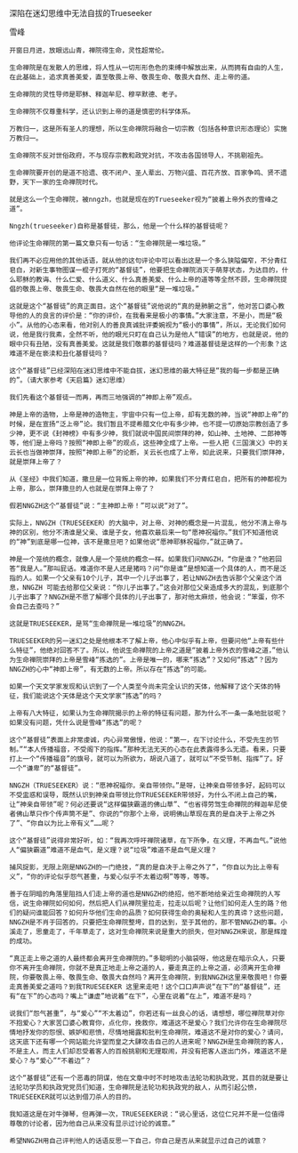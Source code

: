 深陷在迷幻思维中无法自拔的Trueseeker

雪峰


    开窗日月进，放眼远山青，禅院得生命，灵性超常伦。

    生命禅院是在发散人的思维，将人性从一切形形色色的束缚中解放出来，从而拥有自由的人生，在此基础上，追求真善美爱，直至敬畏上帝、敬畏生命、敬畏大自然、走上帝的道。

    生命禅院的灵性导师是耶稣、释迦牟尼、穆罕默德、老子。

    生命禅院不仅尊重科学，还认识到上帝的道是慎密的科学体系。

    万教归一，这是所有圣人的理想，所以生命禅院将融合一切宗教（包括各种意识形态理论）实施万教归一。

    生命禅院不反对世俗政府，不与现存宗教和政党对抗，不攻击各国领导人，不挑剔祖先。

    生命禅院要开创的是道不拾遗、夜不闭户、圣人辈出、万物兴盛、百花齐放、百家争鸣、贤不遗野，天下一家的生命禅院时代。

    就是这么一个生命禅院，被nngzh，也就是现在的Trueseeker视为“披着上帝外衣的雪峰之道”。

    Nngzh(trueseeker)自称是基督徒，那么，他是一个什么样的基督徒呢？

    他评论生命禅院的第一篇文章只有一句话：“生命禅院是一堆垃圾。”

    我们再不必应用他的其他话语，就从他的这句评论中可以看出这是一个多么狭隘偏窄，不分青红皂白，对新生事物图谋一棍子打死的“基督徒”，他要把生命禅院消灭于萌芽状态，为达目的，什么耶稣的教诲、什么仁爱、什么道义、什么真善美爱、什么上帝的道等等全然不顾，生命禅院提倡的敬畏上帝、敬畏生命、敬畏大自然在他的眼里“是一堆垃圾。”

    这就是这个“基督徒”的真正面目。这个“基督徒”说他说的“真的是肺腑之言”，他对苦口婆心教导他的人的良言的评价是：“你的评价，在我看来是极小的事情。”大家注意，不是小，而是“极小”。从他的心态来看，他对别人的善良真诚批评委婉视为“极小的事情”，所以，无论我们如何说，他是我行我素，全然不听，他的眼光只盯在自己认为是他人“错误”的地方，也就是说，他的眼中只有丑陋，没有真善美爱。这就是我们敬慕的基督徒吗？难道基督徒是这样的一个形象？这难道不是在亵渎和丑化基督徒吗？

    这个“基督徒”已经深陷在迷幻思维中不能自拔，迷幻思维的最大特征是“我的每一步都是正确的”。（请大家参考《天启篇》迷幻思维）

    我们先看这个基督徒一而再，再而三地强调的“神即上帝”观点。

    神是上帝的造物，上帝是神的造物主，宇宙中只有一位上帝，却有无数的神，当说“神即上帝”的时候，是在宣扬“泛上帝”论。我们暂且不提希腊文化中有多少神，也不提一切原始宗教创造了多少神，更不说《封神榜》中有多少神，我们就说中国民间崇拜的神，如山神、土地神、二郎神等等，他们是上帝吗？按照“神即上帝”的观点，这些神全成了上帝。一些人把《三国演义》中的关云长也当做神崇拜，按照“神即上帝”的论断，关云长也成了上帝，如此说来，只要我们崇拜神，就是崇拜上帝了？

    从《圣经》中我们知道，撒旦是一位背叛上帝的神，如果我们不分青红皂白，把所有的神都视为上帝，那么，崇拜撒旦的人也就是在崇拜上帝了？

    假若NNGZH这个“基督徒”说：“主神即上帝！”可以说“对了”。

    实际上，NNGZH（TRUESEEKER）的大脑中，对上帝、对神的概念是一片混乱，他分不清上帝与神的区别，他分不清谁是父亲、谁是子女，他喜欢最后来一句“愿神祝福你。”我们不知道他说的“神”到底是哪一位神，该不是撒旦吧？如果他说“愿神耶稣祝福你，”就正确了。

    神是一个笼统的概念，就像人是一个笼统的概念一样。如果我们问NNGZH，“你是谁？”他若回答“我是人。”那叫屁话。难道你不是人还是猪吗？问“你是谁”是想知道一个具体的人，而不是泛指的人。如果一个父亲有10个儿子，其中一个儿子出事了，若让NNGZH去告诉那个父亲这个消息，NNGZH 可能去给那位父亲说：“你儿子出事了。”这会对那位父亲造成多大的混乱，到底那个儿子出事了？NNGZH是不愿了解哪个具体的儿子出事了，那对他太麻烦，他会说：“笨蛋，你不会自己去查吗？”

    这就是TRUESEEKER，是骂“生命禅院是一堆垃圾”的NNGZH。

    TRUESEEKER的另一迷幻之处是他根本不了解上帝，他心中似乎有上帝，但要问他“上帝有些什么特征”，他绝对回答不了。所以，他说生命禅院的上帝之道是“披着上帝外衣的雪峰之道，”他认为生命禅院崇拜的上帝是雪峰“拣选的”。上帝是唯一的，哪来“拣选”？又如何“拣选”？因为NNGZH的心中“神即上帝”，有无数的上帝。所以存在“拣选”的可能。

    如果一个天文学家发现和认识到了一个人类至今尚未完全认识的天体，他解释了这个天体的特征，我们能说这个天体是这个天文学家“拣选”的吗？

    上帝有八大特征，如果认为生命禅院揭示的上帝的特征有问题，那为什么不一条一条地批驳呢？如果没有问题，凭什么说是雪峰“拣选”的呢？

    这个“基督徒”表面上非常虔诚，内心异常傲慢，他说：“第一，在下讨论什么，不受先生的节制。”“本人传播福音，不受阁下的指挥。”那种无法无天的心态在此表露得多么无遗。看来，只要打上一个“传播福音”的旗号，就可以为所欲为，胡说八道了，就可以“不受节制、指挥”了。好一个“谦卑”的“基督徒”。

    NNGZH（TRUESEEKER）说：“愿神祝福你，亲自带领你。”是呀，让神亲自带领多好，起码可以不受盅惑和误导，既然认识到神亲自带领比你TRUESEEKER带领好，为什么不闭上自己的嘴，让“神亲自带领”呢？何必还要说“这样偏狭霸道的佛山草”、“也省得劳驾生命禅院的释迦牟尼使者佛山草只作个传声筒不是”、你说的“你那个上帝，说明佛山草现在真的是自决于上帝之外了”、“你自以为比上帝有义”……呢？

    这个“基督徒”说得非常好听，如：“我再次呼吁禅院诸草，在下所争，在义理，不再血气。”说他人“偏狭霸道”难道不是血气，是义理？说“垃圾”难道不是血气是义理？

    捕风捉影，无限上刚是NNGZH的一门绝技，“真的是自决于上帝之外了”，“你自以为比上帝有义”，“你的评论似乎怨气甚重，与爱心似乎不太着边啊”等等，等等。

    善于在阴暗的角落里阻挡人们走上帝的道也是NNGZH的绝招，他不断地给亲近生命禅院的人写信，说生命禅院如何如何，然后把人们从禅院里拉走，拉走以后呢？让他们如何走人生的路？他们的疑问谁能回答？如何升华他们生命的品质？如何获得生命的奥秘和人生的真谛？这些问题，NNGZH是不肖于回答的，只要把生命禅院整垮，目的达到，至于其他的，那不管NNGZH的事。小溪走了，思童走了，千年草走了，这对生命禅院来说是重大的损失，但对NNGZH来说，那是辉煌的成功。

    “真正走上帝之道的人最终都会离开生命禅院的。”多聪明的小脑袋呀，他这是在暗示众人，只要你不离开生命禅院，你就不是真正地走上帝之道的人，要走真正的上帝之道，必须离开生命禅院，你要敬畏上帝、敬畏生命、敬畏大自然吗？离开生命禅院，到我NNGZH这里来敬畏吧！你要走真善美爱之道吗？到我TRUESEEKER 这里来走吧！这个口口声声说“在下”的“基督徒”，还有“在下”的心态吗？嘴上“谦虚”地说着“在下”，心里在说着“在上”，难道不是吗？

    说我们“怨气甚重”，与“爱心”“不太着边”，你若还有一丝良心的话，请想想，哪位禅院草对你不抱爱心？大家苦口婆心教育你，点化你，挽救你，难道这不是爱心？我们允许你在生命禅院尽情地抒发你的怨恨、嫉妒和悲愤，尽情地揭露和批判生命禅院，难道这不是对你的爱心？请问，这天底下还有哪一个网站能允许堂而皇之大肆攻击自己的人进来呢？NNGZH是生命禅院的客人，不是主人，而主人们却忍受着客人的百般挑剔和无理取闹，并没有把客人逐出门外，难道这不是爱心？与“爱心”“不着边”？

    这个“基督徒”还有一个恶毒的阴谋，他在文章中时不时地攻击法轮功和执政党，其目的就是要让法轮功学员和执政党党员们知道，生命禅院是法轮功和执政党的敌人，从而引起公愤，TRUESEEKER就可以达到借刀杀人的目的。

    我知道这是在对牛弹琴，但再弹一次，TRUESEEKER说：“说心里话，这位仁兄并不是一位值得尊敬的讨论者，因为他自己从来没有显示过讨论的诚意。”

    希望NNGZH用自己评判他人的话语反思一下自己，你自己是否从来就显示过自己的诚意？



